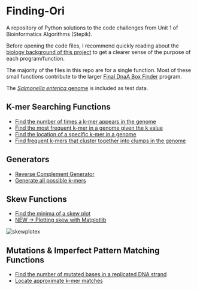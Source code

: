 # Finding-Ori
A repository of Python solutions to the code challenges from Unit 1 of Bioinformatics Algorithms (Stepik).

Before opening the code files, I recommend quickly reading about the [biology background of this project](https://github.com/ClarissaPereira/Finding-Ori/blob/master/Biology%20Notes.md) to get a clearer sense of the purpose of each program/function. 

The majority of the files in this repo are for a single function. Most of these small functions contribute to the larger [Final DnaA Box Finder](https://github.com/ClarissaPereira/Finding-Ori/blob/master/Final%20DnaA%20Box%20Finder.py) program. 

The [*Salmonella enterica* genome](https://github.com/ClarissaPereira/Finding-Ori/blob/master/S_enterica_genome.txt) is included as test data.

## K-mer Searching Functions
* [Find the number of times a k-mer appears in the genome](https://github.com/ClarissaPereira/Finding-Ori/blob/master/basic%20k-mer%20search.py)
* [Find the most frequent k-mer in a genome given the k value](https://github.com/ClarissaPereira/Finding-Ori/blob/master/find%20k-mer%20by%20k.py)
* [Find the location of a specific k-mer in a genome](https://github.com/ClarissaPereira/Finding-Ori/blob/master/find%20k-mer%20location.py)
* [Find frequent k-mers that cluster together into clumps in the genome](https://github.com/ClarissaPereira/Finding-Ori/blob/master/find%20k-mer%20clumps.py)

## Generators
* [Reverse Complement Generator](https://github.com/ClarissaPereira/Finding-Ori/blob/master/reverse%20complement%20generator.py)
* [Generate all possible k-mers](https://github.com/ClarissaPereira/Finding-Ori/blob/master/all%20k-mers%20generator.py)

## Skew Functions
* [Find the minima of a skew plot](https://github.com/ClarissaPereira/Finding-Ori/blob/master/find%20skew%20minima.py)
* [NEW -> Plotting skew with Matplotlib](https://github.com/ClarissaPereira/Finding-Ori/blob/master/skew%20plotter.py)

![skewplotex](https://user-images.githubusercontent.com/68158694/87874378-4911dd00-c9c1-11ea-885a-94aab51bd3cd.png)

## Mutations & Imperfect Pattern Matching Functions
* [Find the number of mutated bases in a replicated DNA strand](https://github.com/ClarissaPereira/Finding-Ori/blob/master/find%20mutated%20bases.py)
* [Locate approximate k-mer matches](https://github.com/ClarissaPereira/Finding-Ori/blob/master/locate%20approximate%20k-mer%20matches.py)

